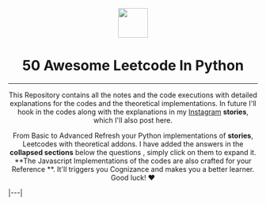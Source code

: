 <div align="center">
  <img height="60" src="https://img.icons8.com/color/344/python.png">
  <h1>50 Awesome Leetcode In Python</h1>
  
 ---
  <span> This Repository contains all the notes and the code executions with detailed explanations for the codes and the theoretical implementations. In future I'll hook in the codes along with the explanations in my <a href="https://www.instagram.com/jayasoruban1112/">Instagram</a> **stories**, which I'll also post here.</b>
  

From Basic to Advanced Refresh your Python implementations of **stories**, Leetcodes with theoretical addons. I have added the answers in the **collapsed sections** below the questions , simply click on them to expand it. **The Javascript Implementations of the codes are also crafted for your Reference **. It'll triggers you Cognizance and makes you a better learner. Good luck! ❤️ </span>

</div>
 
|---|
